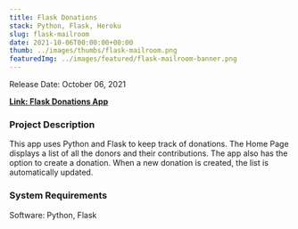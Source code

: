 ```yaml
---
title: Flask Donations
stack: Python, Flask, Heroku
slug: flask-mailroom
date: 2021-10-06T00:00:00+00:00
thumb: ../images/thumbs/flask-mailroom.png
featuredImg: ../images/featured/flask-mailroom-banner.png
---
```


Release Date: October 06, 2021

[**Link: Flask Donations App**](http://fathomless-caverns-56892.herokuapp.com/donations/)

### Project Description

This app uses Python and Flask to keep track of donations. The Home Page displays a list of all the donors and their contributions. The app also has the option to create a donation. When a new donation is created, the list is automatically updated. 

### System Requirements

Software: Python, Flask
